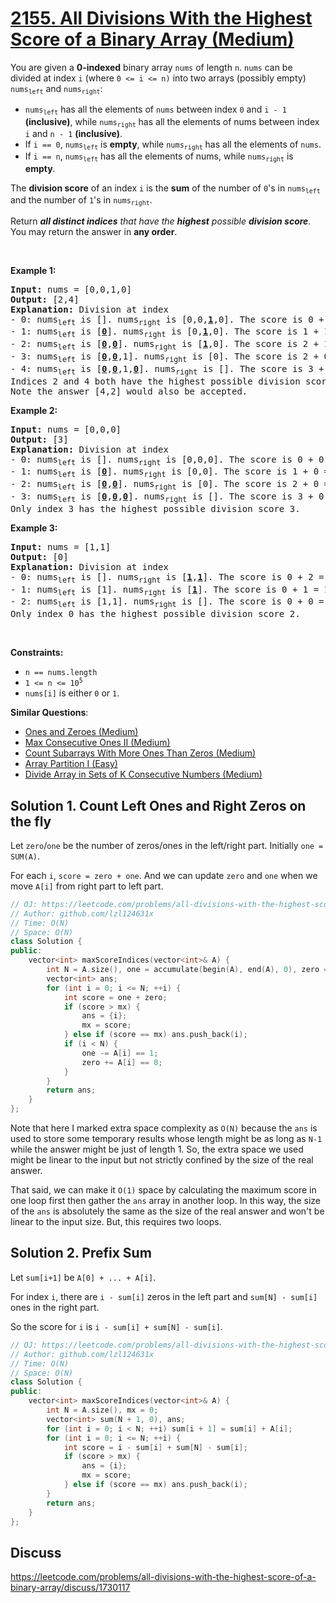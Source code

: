 # [2155. All Divisions With the Highest Score of a Binary Array (Medium)](https://leetcode.com/problems/all-divisions-with-the-highest-score-of-a-binary-array/)

<p>You are given a <strong>0-indexed</strong> binary array <code>nums</code> of length <code>n</code>. <code>nums</code> can be divided at index <code>i</code> (where <code>0 &lt;= i &lt;= n)</code> into two arrays (possibly empty) <code>nums<sub>left</sub></code> and <code>nums<sub>right</sub></code>:</p>

<ul>
	<li><code>nums<sub>left</sub></code> has all the elements of <code>nums</code> between index <code>0</code> and <code>i - 1</code> <strong>(inclusive)</strong>, while <code>nums<sub>right</sub></code> has all the elements of nums between index <code>i</code> and <code>n - 1</code> <strong>(inclusive)</strong>.</li>
	<li>If <code>i == 0</code>, <code>nums<sub>left</sub></code> is <strong>empty</strong>, while <code>nums<sub>right</sub></code> has all the elements of <code>nums</code>.</li>
	<li>If <code>i == n</code>, <code>nums<sub>left</sub></code> has all the elements of nums, while <code>nums<sub>right</sub></code> is <strong>empty</strong>.</li>
</ul>

<p>The <strong>division score</strong> of an index <code>i</code> is the <strong>sum</strong> of the number of <code>0</code>'s in <code>nums<sub>left</sub></code> and the number of <code>1</code>'s in <code>nums<sub>right</sub></code>.</p>

<p>Return <em><strong>all distinct indices</strong> that have the <strong>highest</strong> possible <strong>division score</strong></em>. You may return the answer in <strong>any order</strong>.</p>

<p>&nbsp;</p>
<p><strong>Example 1:</strong></p>

<pre><strong>Input:</strong> nums = [0,0,1,0]
<strong>Output:</strong> [2,4]
<strong>Explanation:</strong> Division at index
- 0: nums<sub>left</sub> is []. nums<sub>right</sub> is [0,0,<u><strong>1</strong></u>,0]. The score is 0 + 1 = 1.
- 1: nums<sub>left</sub> is [<u><strong>0</strong></u>]. nums<sub>right</sub> is [0,<u><strong>1</strong></u>,0]. The score is 1 + 1 = 2.
- 2: nums<sub>left</sub> is [<u><strong>0</strong></u>,<u><strong>0</strong></u>]. nums<sub>right</sub> is [<u><strong>1</strong></u>,0]. The score is 2 + 1 = 3.
- 3: nums<sub>left</sub> is [<u><strong>0</strong></u>,<u><strong>0</strong></u>,1]. nums<sub>right</sub> is [0]. The score is 2 + 0 = 2.
- 4: nums<sub>left</sub> is [<u><strong>0</strong></u>,<u><strong>0</strong></u>,1,<u><strong>0</strong></u>]. nums<sub>right</sub> is []. The score is 3 + 0 = 3.
Indices 2 and 4 both have the highest possible division score 3.
Note the answer [4,2] would also be accepted.</pre>

<p><strong>Example 2:</strong></p>

<pre><strong>Input:</strong> nums = [0,0,0]
<strong>Output:</strong> [3]
<strong>Explanation:</strong> Division at index
- 0: nums<sub>left</sub> is []. nums<sub>right</sub> is [0,0,0]. The score is 0 + 0 = 0.
- 1: nums<sub>left</sub> is [<u><strong>0</strong></u>]. nums<sub>right</sub> is [0,0]. The score is 1 + 0 = 1.
- 2: nums<sub>left</sub> is [<u><strong>0</strong></u>,<u><strong>0</strong></u>]. nums<sub>right</sub> is [0]. The score is 2 + 0 = 2.
- 3: nums<sub>left</sub> is [<u><strong>0</strong></u>,<u><strong>0</strong></u>,<u><strong>0</strong></u>]. nums<sub>right</sub> is []. The score is 3 + 0 = 3.
Only index 3 has the highest possible division score 3.
</pre>

<p><strong>Example 3:</strong></p>

<pre><strong>Input:</strong> nums = [1,1]
<strong>Output:</strong> [0]
<strong>Explanation:</strong> Division at index
- 0: nums<sub>left</sub> is []. nums<sub>right</sub> is [<u><strong>1</strong></u>,<u><strong>1</strong></u>]. The score is 0 + 2 = 2.
- 1: nums<sub>left</sub> is [1]. nums<sub>right</sub> is [<u><strong>1</strong></u>]. The score is 0 + 1 = 1.
- 2: nums<sub>left</sub> is [1,1]. nums<sub>right</sub> is []. The score is 0 + 0 = 0.
Only index 0 has the highest possible division score 2.
</pre>

<p>&nbsp;</p>
<p><strong>Constraints:</strong></p>

<ul>
	<li><code>n == nums.length</code></li>
	<li><code>1 &lt;= n &lt;= 10<sup>5</sup></code></li>
	<li><code>nums[i]</code> is either <code>0</code> or <code>1</code>.</li>
</ul>


**Similar Questions**:
* [Ones and Zeroes (Medium)](https://leetcode.com/problems/ones-and-zeroes/)
* [Max Consecutive Ones II (Medium)](https://leetcode.com/problems/max-consecutive-ones-ii/)
* [Count Subarrays With More Ones Than Zeros (Medium)](https://leetcode.com/problems/count-subarrays-with-more-ones-than-zeros/)
* [Array Partition I (Easy)](https://leetcode.com/problems/array-partition-i/)
* [Divide Array in Sets of K Consecutive Numbers (Medium)](https://leetcode.com/problems/divide-array-in-sets-of-k-consecutive-numbers/)

## Solution 1. Count Left Ones and Right Zeros on the fly

Let `zero`/`one` be the number of zeros/ones in the left/right part. Initially `one = SUM(A)`.

For each `i`, `score = zero + one`. And we can update `zero` and `one` when we move `A[i]` from right part to left part.

```cpp
// OJ: https://leetcode.com/problems/all-divisions-with-the-highest-score-of-a-binary-array/
// Author: github.com/lzl124631x
// Time: O(N)
// Space: O(N)
class Solution {
public:
    vector<int> maxScoreIndices(vector<int>& A) {
        int N = A.size(), one = accumulate(begin(A), end(A), 0), zero = 0, mx = 0;
        vector<int> ans;
        for (int i = 0; i <= N; ++i) {
            int score = one + zero;
            if (score > mx) {
                ans = {i};
                mx = score;
            } else if (score == mx) ans.push_back(i);
            if (i < N) {
                one -= A[i] == 1;
                zero += A[i] == 0;
            }
        }
        return ans;
    }
};
```

Note that here I marked extra space complexity as `O(N)` because the `ans` is used to store some temporary results whose length might be as long as `N-1` while the answer might be just of length 1. So, the extra space we used might be linear to the input but not strictly confined by the size of the real answer.

That said, we can make it `O(1)` space by calculating the maximum score in one loop first then gather the `ans` array in another loop. In this way, the size of the `ans` is absolutely the same as the size of the real answer and won't be linear to the input size. But, this requires two loops.

## Solution 2. Prefix Sum

Let `sum[i+1]` be `A[0] + ... + A[i]`.

For index `i`, there are `i - sum[i]` zeros in the left part and `sum[N] - sum[i]` ones in the right part.

So the score for `i` is `i - sum[i] + sum[N] - sum[i]`.

```cpp
// OJ: https://leetcode.com/problems/all-divisions-with-the-highest-score-of-a-binary-array/
// Author: github.com/lzl124631x
// Time: O(N)
// Space: O(N)
class Solution {
public:
    vector<int> maxScoreIndices(vector<int>& A) {
        int N = A.size(), mx = 0;
        vector<int> sum(N + 1, 0), ans;
        for (int i = 0; i < N; ++i) sum[i + 1] = sum[i] + A[i];
        for (int i = 0; i <= N; ++i) {
            int score = i - sum[i] + sum[N] - sum[i];
            if (score > mx) {
                ans = {i};
                mx = score;
            } else if (score == mx) ans.push_back(i);
        }
        return ans;
    }
};
```

## Discuss

https://leetcode.com/problems/all-divisions-with-the-highest-score-of-a-binary-array/discuss/1730117